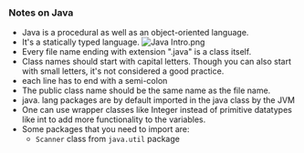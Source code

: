 ### Notes on Java
- Java is a procedural as well as an object-oriented language.
- It's a statically typed language.
![Java Intro.png](..%2F..%2F..%2FDownloads%2FJava%20Intro.png)
- Every file name ending with extension ".java" is a class itself.
- Class names should start with capital letters. Though you can also start with small letters, it's not considered a good practice.
- each line has to end with a semi-colon
- The public class name should be the same name as the file name.
- java. lang packages are by default imported in the java class by the JVM
- One can use wrapper classes like Integer instead of primitive datatypes like int to add more functionality to the variables.
- Some packages that you need to import are:
  - `Scanner` class from `java.util` package

